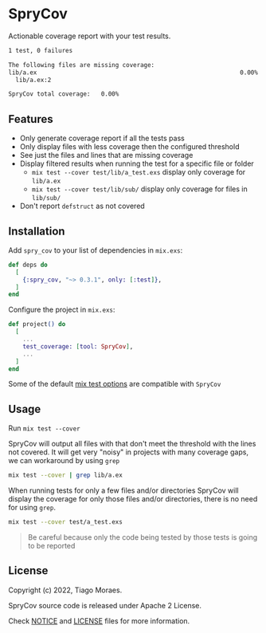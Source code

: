 # SpryCov

Actionable coverage report with your test results.

```sh
1 test, 0 failures

The following files are missing coverage:
lib/a.ex                                                         0.00% < 100.00% A
  lib/a.ex:2

SpryCov total coverage:   0.00%
```

## Features

- Only generate coverage report if all the tests pass
- Only display files with less coverage then the configured threshold
- See just the files and lines that are missing coverage
- Display filtered results when running the test for a specific file or folder
  - `mix test --cover test/lib/a_test.exs` display only coverage for `lib/a.ex`
  - `mix test --cover test/lib/sub/` display only coverage for files in `lib/sub/`
- Don't report `defstruct` as not covered

## Installation

Add `spry_cov` to your list of dependencies in `mix.exs`:

```elixir
def deps do
  [
    {:spry_cov, "~> 0.3.1", only: [:test]},
  ]
end
```

Configure the project in `mix.exs`:

```elixir
def project() do
  [
    ...
    test_coverage: [tool: SpryCov],
    ...
  ]
end
```

Some of the default [mix test options](https://hexdocs.pm/mix/Mix.Tasks.Test.html#module-coverage) are compatible with `SpryCov`

## Usage

Run `mix test --cover`

SpryCov will output all files with that don't meet the threshold with the lines not covered.
It will get very "noisy" in projects with many coverage gaps, we can workaround by using `grep`

```bash
mix test --cover | grep lib/a.ex
```

When running tests for only a few files and/or directories SpryCov will display the coverage for only those files and/or directories, there is no need for using `grep`.

```bash
mix test --cover test/a_test.exs
```

> Be careful because only the code being tested by those tests is going to be reported

## License

Copyright (c) 2022, Tiago Moraes.

SpryCov source code is released under Apache 2 License.

Check [NOTICE](NOTICE) and [LICENSE](LICENSE) files for more information.
